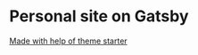 # Personal site on Gatsby

[Made with help of theme starter](https://github.com/jlengstorf/gatsby-theme-jam-example)
